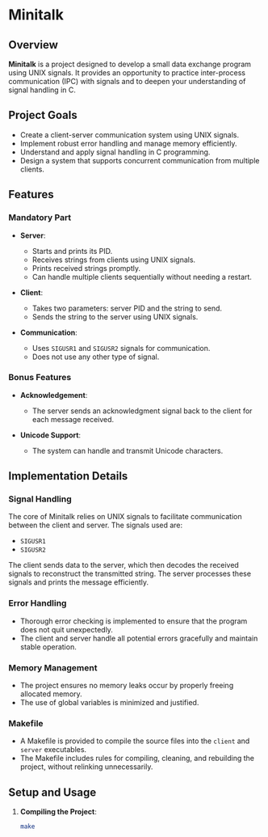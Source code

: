 # Minitalk

## Overview
**Minitalk** is a project designed to develop a small data exchange program using UNIX signals. It provides an opportunity to practice inter-process communication (IPC) with signals and to deepen your understanding of signal handling in C.

## Project Goals
- Create a client-server communication system using UNIX signals.
- Implement robust error handling and manage memory efficiently.
- Understand and apply signal handling in C programming.
- Design a system that supports concurrent communication from multiple clients.

## Features
### Mandatory Part
- **Server**:
  - Starts and prints its PID.
  - Receives strings from clients using UNIX signals.
  - Prints received strings promptly.
  - Can handle multiple clients sequentially without needing a restart.
  
- **Client**:
  - Takes two parameters: server PID and the string to send.
  - Sends the string to the server using UNIX signals.
  
- **Communication**:
  - Uses `SIGUSR1` and `SIGUSR2` signals for communication.
  - Does not use any other type of signal.

### Bonus Features
- **Acknowledgement**:
  - The server sends an acknowledgment signal back to the client for each message received.

- **Unicode Support**:
  - The system can handle and transmit Unicode characters.

## Implementation Details
### Signal Handling
The core of Minitalk relies on UNIX signals to facilitate communication between the client and server. The signals used are:
- `SIGUSR1`
- `SIGUSR2`

The client sends data to the server, which then decodes the received signals to reconstruct the transmitted string. The server processes these signals and prints the message efficiently.

### Error Handling
- Thorough error checking is implemented to ensure that the program does not quit unexpectedly.
- The client and server handle all potential errors gracefully and maintain stable operation.

### Memory Management
- The project ensures no memory leaks occur by properly freeing allocated memory.
- The use of global variables is minimized and justified.

### Makefile
- A Makefile is provided to compile the source files into the `client` and `server` executables.
- The Makefile includes rules for compiling, cleaning, and rebuilding the project, without relinking unnecessarily.

## Setup and Usage
1. **Compiling the Project**:
   ```bash
   make
